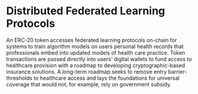 # Distributed Federated Learning Protocols
An ERC-20 token accesses federated learning protocols on-chain for systems to train algorithm models on users personal health records that professionals embed into updated models of health care practice. Token transactions are passed directly into users’ digital wallets to fund access to healthcare provision with a roadmap to developing cryptographic-based insurance solutions. A long-term roadmap seeks to remove entry barrier-thresholds to healthcare access and lays the foundations for universal coverage that would not, for example, rely on government subsidy.
